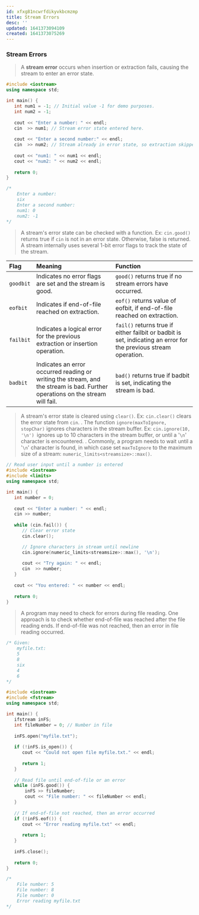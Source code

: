 ```yaml
---
id: xfxg81ncwrfdikyvkbcmzmp
title: Stream Errors
desc: ''
updated: 1641373094109
created: 1641373075269
---
```



### Stream Errors

> A **stream error** occurs when insertion or extraction fails, causing the stream to enter an error state.

```cpp
#include <iostream>
using namespace std;

int main() {
   int num1 = -1; // Initial value -1 for demo purposes.
   int num2 = -1;
   
   cout << "Enter a number: " << endl;
   cin  >> num1; // Stream error state entered here.
   
   cout << "Enter a second number:" << endl;
   cin  >> num2; // Stream already in error state, so extraction skipped.
   
   cout << "num1: " << num1 << endl;
   cout << "num2: " << num2 << endl;
   
   return 0;
}

/*
	Enter a number:
	six
	Enter a second number:
	num1: 0
	num2: -1
*/

```

> A stream's error state can be checked with a function. Ex: `cin.good() `returns true if `cin` is not in an error state. Otherwise, false is returned. A stream internally uses several 1-bit error flags to track the state of the stream.

| Flag      | Meaning                                                                                                                       | Function                                                                                                         |
| :-------- | :---------------------------------------------------------------------------------------------------------------------------- | :--------------------------------------------------------------------------------------------------------------- |
| `goodbit` | Indicates no error flags are set and the stream is good.                                                                      | `good()` returns true if no stream errors have occurred.                                                         |
| `eofbit`  | Indicates if end-of-file reached on extraction.                                                                               | `eof()` returns value of eofbit, if end-of-file reached on extraction.                                           |
| `failbit` | Indicates a logical error for the previous extraction or insertion operation.                                                 | `fail()` returns true if either failbit or badbit is set, indicating an error for the previous stream operation. |
| `badbit`  | Indicates an error occurred reading or writing the stream, and the stream is bad. Further operations on the stream will fail. | `bad()` returns true if badbit is set, indicating the stream is bad.                                             |

> A stream's error state is cleared using `clear()`. Ex: `cin.clear()` clears the error state from `cin`.
> .
> The function `ignore(maxToIgnore, stopChar)` ignores characters in the stream buffer. Ex: `cin.ignore(10, '\n') `ignores up to 10 characters in the stream buffer, or until a '`\n`' character is encountered.
> .
> Commonly, a program needs to wait until a '`\n`' character is found, in which case set `maxToIgnore` to the maximum size of a stream: `numeric_limits<streamsize>::max()`.

```cpp
// Read user input until a number is entered
#include <iostream>
#include <limits>
using namespace std;

int main() {
   int number = 0;
   
   cout << "Enter a number: " << endl;
   cin >> number;
   
   while (cin.fail()) {
      // Clear error state
      cin.clear();

      // Ignore characters in stream until newline
      cin.ignore(numeric_limits<streamsize>::max(), '\n');
      
      cout << "Try again: " << endl;
      cin  >> number;
   }
   
   cout << "You entered: " << number << endl;
   
   return 0;
}
```

> A program may need to check for errors during file reading. 
> One approach is to check whether end-of-file was reached after the file reading ends. If end-of-file was not reached, then an error in file reading occurred.

```cpp
/* Given:
	myfile.txt:
	5
	8
	six
	4
	6
*/

#include <iostream>
#include <fstream>
using namespace std;

int main() {
   ifstream inFS;
   int fileNumber = 0; // Number in file
   
   inFS.open("myfile.txt");
   
   if (!inFS.is_open()) {
      cout << "Could not open file myfile.txt." << endl;
      
      return 1;
   }
   
   // Read file until end-of-file or an error
   while (inFS.good()) {
       inFS >> fileNumber;
       cout << "File number: " << fileNumber << endl;
   }
   
   // If end-of-file not reached, then an error occurred
   if (!inFS.eof()) {
      cout << "Error reading myfile.txt" << endl;
      
      return 1;
   }
   
   inFS.close();
   
   return 0;
}

/*
	File number: 5
	File number: 8
	File number: 0
	Error reading myfile.txt
*/
```
